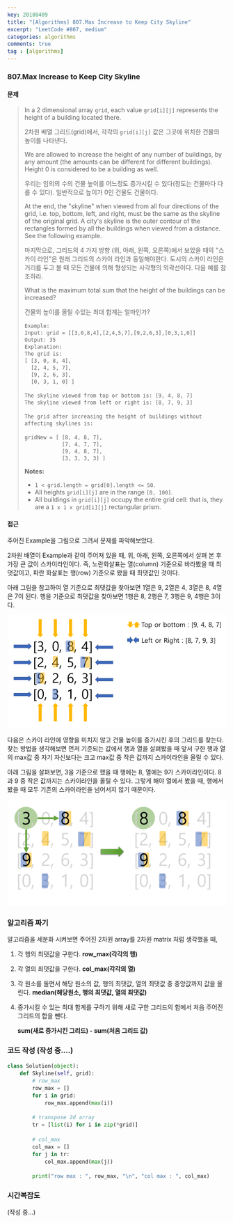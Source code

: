 ```yaml
---
key: 20180409
title: "[Algorithms] 807.Max Increase to Keep City Skyline"
excerpt: "LeetCode #807, medium"
categories: algorithms
comments: true
tag : [algorithms]
---
```




### 807.Max Increase to Keep City Skyline

#### 문제

> In a 2 dimensional array `grid`, each value `grid[i][j]` represents the height of a building located there. 
>
> 2차원 배열 그리드(grid)에서, 각각의 `grid[i][j]` 값은 그곳에 위치한 건물의 높이를 나타낸다.
>
> We are allowed to increase the height of any number of buildings, by any amount (the amounts can be different for different buildings). Height 0 is considered to be a building as well. 
>
> 우리는 임의의 수의 건물 높이를 어느정도 증가시킬 수 있다(정도는 건물마다 다를 수 있다). 일반적으로 높이가 0인 건물도 건물이다.
>
> At the end, the "skyline" when viewed from all four directions of the grid, i.e. top, bottom, left, and right, must be the same as the skyline of the original grid. A city's skyline is the outer contour of the rectangles formed by all the buildings when viewed from a distance. See the following example.
>
> 마지막으로, 그리드의 4 가지 방향 (위, 아래, 왼쪽, 오른쪽)에서 보았을 때의 "스카이 라인"은 원래 그리드의 스카이 라인과 동일해야한다. 도시의 스카이 라인은 거리를 두고 볼 때 모든 건물에 의해 형성되는 사각형의 외곽선이다. 다음 예를 참조하라.
>
> What is the maximum total sum that the height of the buildings can be increased?
>
> 건물의 높이를 올릴 수있는 최대 합계는 얼마인가?
>
> 
>
> ```
> Example:
> Input: grid = [[3,0,8,4],[2,4,5,7],[9,2,6,3],[0,3,1,0]]
> Output: 35
> Explanation: 
> The grid is:
> [ [3, 0, 8, 4], 
>   [2, 4, 5, 7],
>   [9, 2, 6, 3],
>   [0, 3, 1, 0] ]
>
> The skyline viewed from top or bottom is: [9, 4, 8, 7]
> The skyline viewed from left or right is: [8, 7, 9, 3]
>
> The grid after increasing the height of buildings without affecting skylines is:
>
> gridNew = [ [8, 4, 8, 7],
>             [7, 4, 7, 7],
>             [9, 4, 8, 7],
>             [3, 3, 3, 3] ]
> ```
>
> **Notes:**
>
> - `1 < grid.length = grid[0].length <= 50`.
> - All heights `grid[i][j]` are in the range `[0, 100]`.
> - All buildings in `grid[i][j]` occupy the entire grid cell: that is, they are a `1 x 1 x grid[i][j]` rectangular prism.



#### 접근

 주어진 Example을 그림으로 그려서 문제를 파악해보았다.

 2차원 배열이 Example과 같이 주어져 있을 때, 위, 아래, 왼쪽, 오른쪽에서 살펴 본 후 가장 큰 값이 스카이라인이다. 즉, 노란화살표는 열(column) 기준으로 바라봤을 때 최댓값이고, 파란 화살표는 행(row) 기준으로 봤을 때 최댓값인 것이다.

 아래 그림을 참고하여 열 기준으로 최댓값을 찾아보면 1열은 9, 2열은 4, 3열은 8, 4열은 7이 된다. 행을 기준으로 최댓값을 찾아보면 1행은 8, 2행은 7, 3행은 9, 4행은 3이다.

 ![](https://raw.githubusercontent.com/lovesignal/lovesignal.github.io/master/img/post/Algorithms/Leetcode807_algorithm1.png)

 다음은 스카이 라인에 영향을 미치지 않고 건물 높이를 증가시킨 후의 그리드를 찾는다. 찾는 방법을 생각해보면 먼저 기준되는 값에서 행과 열을 살펴봤을 때 앞서 구한 행과 열의 max값 중 자기 자신보다는 크고 max값 중 작은 값까지 스카이라인을 올릴 수 있다.

 아래 그림을 살펴보면, 3을 기준으로 했을 때 행에는 8, 열에는 9가 스카이라인이다. 8과 9 중 작은 값까지는 스카이라인을 올릴 수 있다. 그렇게 해야 열에서 봤을 때, 행에서 봤을 때 모두 기존의 스카이라인을 넘어서지 않기 때문이다.



![](https://raw.githubusercontent.com/lovesignal/lovesignal.github.io/master/img/post/Algorithms/Leetcode807_algorithm2.png)



### 알고리즘 짜기

알고리즘을 세분화 시켜보면 주어진 2차원 array를 2차원 matrix 처럼 생각했을 때, 

1. 각 행의 최댓값을 구한다. **row_max(각각의 행)**

2. 각 열의 최댓값을 구한다. **col_max(각각의 열)**

3. 각 원소를 돌면서 해당 원소의 값, 행의 최댓값, 열의 최댓값 중 중앙값까지 값을 올린다. **median(해당원소, 행의 최댓값, 열의 최댓값)**

4. 증가시킬 수 있는 최대 합계를 구하기 위해 새로 구한 그리드의 합에서 처음 주어진 그리드의 합을 뺀다.

   **sum(새로 증가시킨 그리드) - sum(처음 그리드 값)**



### 코드 작성 (작성 중....)

```python
class Solution(object):
    def Skyline(self, grid):
        # row_max
        row_max = []
        for i in grid:
            row_max.append(max(i))

        # transpose 2d array
        tr = [list(i) for i in zip(*grid)]

        # col_max
        col_max = []
        for j in tr:
            col_max.append(max(j))

        print("row max : ", row_max, "\n", "col max : ", col_max)
```



### 시간복잡도

(작성 중...)




